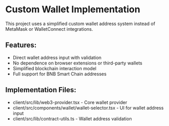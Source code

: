 # Custom Wallet Implementation

This project uses a simplified custom wallet address system instead of MetaMask or WalletConnect integrations.

## Features:
- Direct wallet address input with validation
- No dependence on browser extensions or third-party wallets
- Simplified blockchain interaction model
- Full support for BNB Smart Chain addresses

## Implementation Files:
- client/src/lib/web3-provider.tsx - Core wallet provider
- client/src/components/wallet/wallet-selector.tsx - UI for wallet address input
- client/src/lib/contract-utils.ts - Wallet address validation
